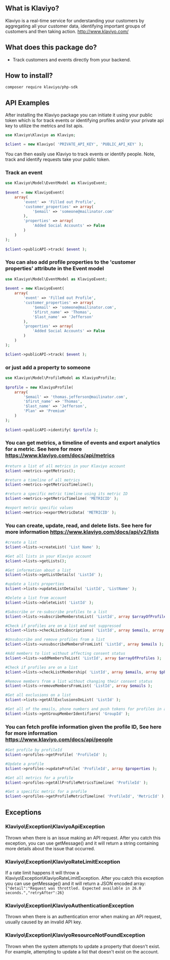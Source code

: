 ## What is Klaviyo?

Klaviyo is a real-time service for understanding your customers by aggregating all your customer data, identifying important groups of customers and then taking action.
http://www.klaviyo.com/

## What does this package do?

* Track customers and events directly from your backend.


## How to install?

    composer require klaviyo/php-sdk
    
## API Examples

After installing the Klaviyo package you can initiate it using your public token which is for track events or identifying profiles and/or your private api key to utilize the metrics and list apis.
```php
use Klaviyo\Klaviyo as Klaviyo;

$client = new Klaviyo( 'PRIVATE_API_KEY', 'PUBLIC_API_KEY' );
```
You can then easily use Klaviyo to track events or identify people.  Note, track and identify requests take your public token.


### Track an event
```php
use Klaviyo\Model\EventModel as KlaviyoEvent;
    
$event = new KlaviyoEvent(
    array(
        'event' => 'Filled out Profile',
        'customer_properties' => array(
            '$email' => 'someone@mailinator.com'    
        ),
        'properties' => array(
            'Added Social Accounts' => False
        )
    )
);
    
$client->publicAPI->track( $event );    
```    
### You can also add profile properties to the 'customer properties' attribute in the Event model
```php
use Klaviyo\Model\EventModel as KlaviyoEvent;
        
$event = new KlaviyoEvent(
    array(
        'event' => 'Filled out Profile',
        'customer_properties' => array(
            '$email' => 'someone@mailinator.com',
            '$first_name' => 'Thomas',
            '$last_name' => 'Jefferson'   
        ),
        'properties' => array(
            'Added Social Accounts' => False
        )
    )
);

$client->publicAPI->track( $event );
```

### or just add a property to someone
```php
use Klaviyo\Model\ProfileModel as KlaviyoProfile;
    
$profile = new KlaviyoProfile(
    array(
        '$email' => 'thomas.jefferson@mailinator.com',
        '$first_name' => 'Thomas',
        '$last_name' => 'Jefferson',
        'Plan' => 'Premium'
    )
);
    
$client->publicAPI->identify( $profile );
```

### You can get metrics, a timeline of events and export analytics for a metric. See here for more https://www.klaviyo.com/docs/api/metrics

```php
#return a list of all metrics in your Klaviyo account
$client->metrics->getMetrics();

#return a timeline of all metrics
$client->metrics->getMetricsTimeline();

#return a specific metric timeline using its metric ID
$client->metrics->getMetricTimeline( 'METRICID' );

#export metric specific values
$client->metrics->exportMetricData( 'METRICID' );
``` 

### You can create, update, read, and delete lists.  See here for more information https://www.klaviyo.com/docs/api/v2/lists
```php
#create a list
$client->lists->createList( 'List Name' );

#Get all lists in your Klaviyo account
$client->lists->getLists();

#Get information about a list
$client->lists->getListDetails( 'ListId' );

#update a lists properties
$client->lists->updateListDetails( 'ListId', 'ListName' );

#Delete a list from account
$client->lists->deleteList( 'ListId' );

#Subscribe or re-subscribe profiles to a list
$client->lists->subscribeMemberstoList( 'ListId', array $arrayOfProfiles );

#Check if profiles are on a list and not suppressed
$client->lists->checkListSubscriptions( 'ListId', array $emails, array $phoneNumbers, array $pushTokens );

#Unsubscribe and remove profiles from a list
$client->lists->unsubscribeMembersFromList( 'ListId', array $emails );

#Add members to list without affecting consent status
$client->lists->addMembersToList( 'ListId', array $arrayOfProfiles );

#Check if profiles are on a list
$client->lists->checkListMembership( 'ListId', array $emails, array $phoneNumbers, array $pushTokens );

#Remove members from a list without changing their consent status
$client->lists->removeMembersFromList( 'ListId', array $emails );

#Get all exclusions on a list
$client->lists->getAllExclusionsOnList( 'ListId' );

#Get all of the emails, phone numbers and push tokens for profiles in a given list or segment
$client->lists->getGroupMemberIdentifiers( 'GroupId' );
```

### You can fetch profile information given the profile ID, See here for more information https://www.klaviyo.com/docs/api/people
```php
#Get profile by profileId
$client->profiles->getProfile( 'ProfileId' );

#Update a profile
$client->profiles->updateProfile( 'ProfileId', array $properties );

#Get all metrics for a profile
$client->profiles->getAllProfileMetricsTimeline( 'ProfileId' );

#Get a specific metric for a profile
$client->profiles->getProfileMetricTimeline( 'ProfileId', 'MetricId' );
```

## Exceptions

### Klaviyo\Exception\KlaviyoApiException
  Thrown when there is an issue making an API request. After you catch this exception, you can use getMessage() and it will return a string containing more details about the issue that occurred.

### Klaviyo\Exception\KlaviyoRateLimitException
  If a rate limit happens it will throw a Klaviyo\Exception\KlaviyoRateLimitException.
  After you catch this exception you can use getMessage() and it will return a JSON encoded array:
  `{"detail":"Request was throttled. Expected available in 26.0 seconds.","retryAfter":26}`

### Klaviyo\Exception\KlaviyoAuthenticationException
  Thrown when there is an authentication error when making an API request, usually caused by an invalid API key.  

### Klaviyo\Exception\KlaviyoResourceNotFoundException
  Thrown when the system attempts to update a property that doesn't exist. For example, attempting to update a list that doesn't exist on the account.
